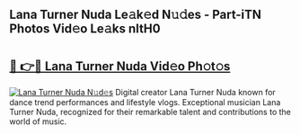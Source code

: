 ## Lana Turner Nuda Le𝚊k𝚎d N𝚞𝚍es - Part-iTN Photos Vid𝚎o Le𝚊ks nItH0

# <h2><a href="http://fbcdfj.evod.top/?m=Lana+Turner+Nuda">🔗 👉🔴 Lana Turner Nuda Vid𝚎o Ph𝚘t𝚘s</a></h2>

[![Lana Turner Nuda N𝚞d𝚎s](https://i.imgur.com/8V9OHl7.gif)](http://fbcdfj.evod.top/?m=Lana+Turner+Nuda)
Digital creator Lana Turner Nuda known for dance trend performances and lifestyle vlogs. Exceptional musician Lana Turner Nuda, recognized for their remarkable talent and contributions to the world of music. 
